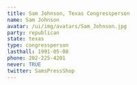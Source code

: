 ```yaml
---
title: Sam Johnson, Texas Congressperson
name: Sam Johnson
avatar: /ui/img/avatars/Sam_Johnson.jpg
party: republican
state: texas
type: congressperson
lasthall: 1991-05-08
phone: 202-225-4201
never: TRUE
twitter: SamsPressShop
---
```

